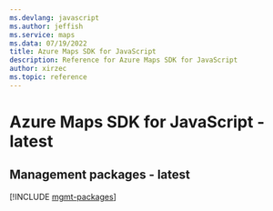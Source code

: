 ```yaml
---
ms.devlang: javascript
ms.author: jeffish
ms.service: maps
ms.data: 07/19/2022
title: Azure Maps SDK for JavaScript
description: Reference for Azure Maps SDK for JavaScript
author: xirzec
ms.topic: reference
---
```

# Azure Maps SDK for JavaScript - latest

## Management packages - latest
[!INCLUDE [mgmt-packages](maps-mgmt-index.md)]
